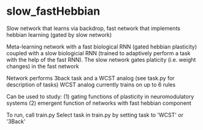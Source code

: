 # slow_fastHebbian
Slow network that learns via backdrop, fast network that implements hebbian learning (gated by slow network)

Meta-learning network with a fast biological RNN (gated hebbian plasticity) coupled with a slow biologicial RNN (trained to adaptively perform a task with the help of the fast RNN).
The slow network gates platicity (i.e. weight changes) in the fast network

Network performs 3back task and a WCST analog (see task.py for description of tasks)
WCST analog currently trains on up to 6 rules

Can be used to study:
(1) gating functions of plasticity in neuromodulatory systems
(2) emergent function of networks with fast hebbian component

To run, call train.py <seed>
Select task in train.py by setting task to 'WCST' or '3Back'
